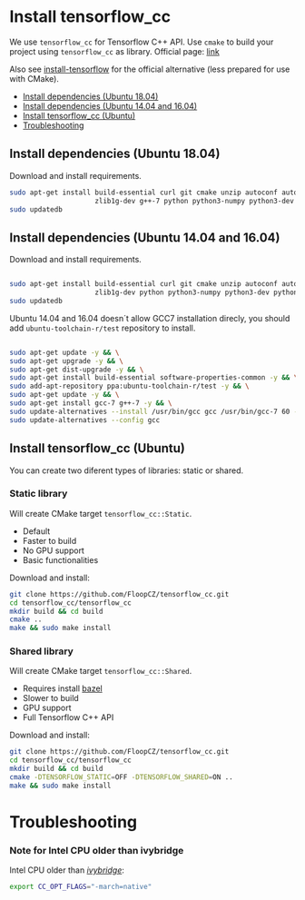 # Install tensorflow_cc

We use `tensorflow_cc` for Tensorflow C++ API. Use `cmake` to build your project using `tensorflow_cc` as library. Official page: [link](https://github.com/FloopCZ/tensorflow_cc)

Also see [install-tensorflow](install-tensorflow.md) for the official alternative (less prepared for use with CMake).

- [Install dependencies (Ubuntu 18.04)](#install-dependencies-ubuntu-1804)
- [Install dependencies (Ubuntu 14.04 and 16.04)](#install-dependencies-ubuntu-1404-and-1604)
- [Install tensorflow_cc (Ubuntu)](#install-tensorflow_cc-ubuntu)
- [Troubleshooting](#troubleshooting)

## Install dependencies (Ubuntu 18.04)

Download and install requirements.

```bash
sudo apt-get install build-essential curl git cmake unzip autoconf autogen automake libtool mlocate \
                     zlib1g-dev g++-7 python python3-numpy python3-dev python3-pip python3-wheel wget
sudo updatedb
```

## Install dependencies (Ubuntu 14.04 and 16.04)
Download and install requirements.
```bash

sudo apt-get install build-essential curl git cmake unzip autoconf autogen automake libtool mlocate \
                     zlib1g-dev python python3-numpy python3-dev python3-pip python3-wheel wget
sudo updatedb
```
Ubuntu 14.04 and 16.04 doesn´t allow GCC7 installation direcly, you should add `ubuntu-toolchain-r/test` repository to install.

```bash

sudo apt-get update -y && \
sudo apt-get upgrade -y && \
sudo apt-get dist-upgrade -y && \
sudo apt-get install build-essential software-properties-common -y && \
sudo add-apt-repository ppa:ubuntu-toolchain-r/test -y && \
sudo apt-get update -y && \
sudo apt-get install gcc-7 g++-7 -y && \
sudo update-alternatives --install /usr/bin/gcc gcc /usr/bin/gcc-7 60 --slave /usr/bin/g++ g++ /usr/bin/g++-7 && \
sudo update-alternatives --config gcc
```

## Install tensorflow_cc (Ubuntu)
You can create two diferent types of libraries: static or shared.

### Static library
Will create CMake target `tensorflow_cc::Static`.
- Default
- Faster to build
- No GPU support
- Basic functionalities

Download and install:
```bash
git clone https://github.com/FloopCZ/tensorflow_cc.git
cd tensorflow_cc/tensorflow_cc
mkdir build && cd build
cmake ..
make && sudo make install
```

### Shared library
Will create CMake target `tensorflow_cc::Shared`.
- Requires install [bazel](https://github.com/roboticslab-uc3m/installation-guides/blob/master/install-bazel.md)
- Slower to build
- GPU support
- Full Tensorflow C++ API

Download and install:
```bash
git clone https://github.com/FloopCZ/tensorflow_cc.git
cd tensorflow_cc/tensorflow_cc
mkdir build && cd build
cmake -DTENSORFLOW_STATIC=OFF -DTENSORFLOW_SHARED=ON ..
make && sudo make install
```

# Troubleshooting
### Note for Intel CPU older than ivybridge
Intel CPU older than *[ivybridge](https://ark.intel.com/content/www/es/es/ark/products/codename/29902/ivy-bridge.html)*:
```bash
export CC_OPT_FLAGS="-march=native"
```
